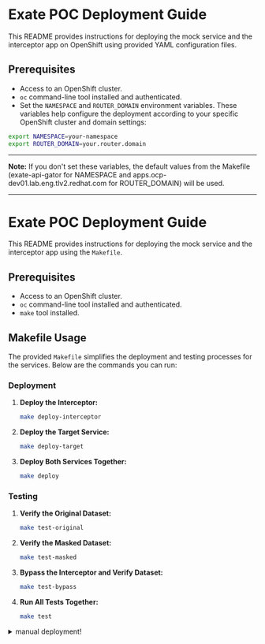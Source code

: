 # Exate POC Deployment Guide

This README provides instructions for deploying the mock service and the interceptor app on OpenShift using provided YAML configuration files.

## Prerequisites

- Access to an OpenShift cluster.
- `oc` command-line tool installed and authenticated.
- Set the `NAMESPACE` and `ROUTER_DOMAIN` environment variables.
 These variables help configure the deployment according to your specific OpenShift cluster and domain settings:
```bash
export NAMESPACE=your-namespace
export ROUTER_DOMAIN=your.router.domain
```
---
**Note:** If you don't set these variables, the default values from the Makefile (exate-api-gator for NAMESPACE and apps.ocp-dev01.lab.eng.tlv2.redhat.com for ROUTER_DOMAIN) will be used.

---

# Exate POC Deployment Guide

This README provides instructions for deploying the mock service and the interceptor app using the `Makefile`.

## Prerequisites

- Access to an OpenShift cluster.
- `oc` command-line tool installed and authenticated.
- `make` tool installed.

## Makefile Usage

The provided `Makefile` simplifies the deployment and testing processes for the services. Below are the commands you can run:

### Deployment

1. **Deploy the Interceptor:**
   ```bash
   make deploy-interceptor
    ```

2. **Deploy the Target Service:**
   ```bash
   make deploy-target
   ```

3. **Deploy Both Services Together:**
   ```bash
   make deploy
   ```



### Testing

1. **Verify the Original Dataset:**
   ```bash
   make test-original
    ```

2. **Verify the Masked Dataset:**
   ```bash
   make test-masked
   ```

3. **Bypass the Interceptor and Verify Dataset:**
   ```bash
   make test-bypass
   ```

4. **Run All Tests Together:**
   ```bash
   make test
   ```


<details>
  <summary>manual deployment!</summary>

## Deploying the Services

### 1. Mock Service

To deploy the `target-person-service`, follow the instructions below:

```bash
oc apply -f target-person-service-deployment.yaml
oc apply -f target-person-service-service.yaml
```

### 2. Interceptor App

```bash
oc apply -f interceptor-config.yaml
oc apply -f gator-api-interceptor-deployment.yaml
oc apply -f gator-api-interceptor-service.yaml
```

## Testing the Setup


1. **Verify the original dataset:**

```bash

curl -sw "\n" "https://target-person-service-exate-api-gator.apps.ocp-dev01.lab.eng.tlv2.redhat.com/v1/api/customers?id=56" -v -k

```

2. **Verify the masked dataset:**

```bash
curl -sw "\n" "https://gator-api-interceptor-exate-api-gator.apps.ocp-dev01.lab.eng.tlv2.redhat.com/v1/api/customers?id=56" -v -k
```

3. **Bypass the interceptor:**

```bash
curl -H "Api-Gator-Bypass: true" -sw "\n" "https://target-person-service-exate-api-gator.apps.ocp-dev01.lab.eng.tlv2.redhat.com/v1/api/customers?id=56" -v -k
```

---

</details>
